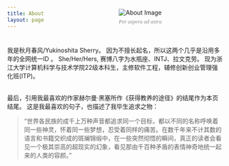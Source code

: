 ```yaml
---
title: About
layout: page
---
```


<div style="margin-left: 8.5em; margin-top: -4.5em; text-align: center;">
    <img src="/images/about.jpg" alt="About Image" style="max-width: 500px; height: auto;">
    <div style="margin-top: 0.5em; color: #888; font-size: 0.9em; font-family: 'Times New Roman', Times, serif; font-style: italic;">
        Per aspera ad astra
    </div>
</div>

<!-- 这里可以添加你的个人介绍内容 -->

<br></br>
我是秋月春风/Yukinoshita Sherry。
因为不擅长起名，所以这两个几乎是沿用多年的全网统一ID 。
She/Her/Hers, 赛博八字为水瓶座、INTJ、拉文克劳。
现为浙江大学计算机科学与技术学院22级本科生，主修软件工程，辅修创新创业管理强化班(ITP)。
<br></br>

最后，引用我最喜欢的作家赫尔曼·黑塞所作《获得教养的途径》的结尾作为本页结尾。
这是我最喜欢的句子，也描述了我毕生追求之物：

> “世界各民族的成千上万种声音都追求同一个目标，都以不同的名称呼唤着同一些神灵，怀着同一些梦想，忍受着同样的痛苦。在数千年来不计其数的语言和书籍交织成的斑斓锦缎中，在一些突然彻悟的瞬间，真正的读者会看见一个极其崇高的超现实的幻象，看见那由千百种矛盾的表情神奇地统一起来的人类的容颜。”


